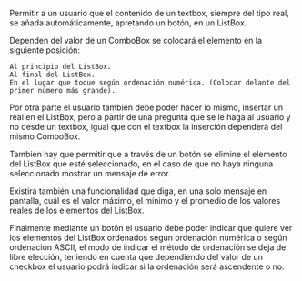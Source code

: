 Permitir a un usuario que el contenido de un textbox, siempre del tipo real, se añada automáticamente, apretando un botón, en un ListBox.

Dependen del valor de un ComboBox se colocará el elemento en la siguiente posición:

    Al principio del ListBox.
    Al final del ListBox.
    En el lugar que toque según ordenación numérica. (Colocar delante del primer número más grande).

Por otra parte el usuario también debe poder hacer lo mismo, insertar un real en el ListBox, pero a partir de una pregunta que se le haga al usuario y no desde un textbox, igual que con el textbox la inserción dependerá del mismo ComboBox.

También hay que permitir que a través de un botón se elimine el elemento del ListBox que esté seleccionado, en el caso de que no haya ninguna seleccionado mostrar un mensaje de error.

Existirá también una funcionalidad que diga, en una solo mensaje en pantalla, cuál es el valor máximo, el mínimo y el promedio de los valores reales de los elementos del ListBox.

Finalmente mediante un botón el usuario debe poder indicar que quiere ver los elementos del ListBox ordenados según ordenación numérica o según ordenación ASCII, el modo de indicar el método de ordenación se deja de libre elección, teniendo en cuenta que dependiendo del valor de un checkbox el usuario podrá indicar si la ordenación será ascendente o no.
